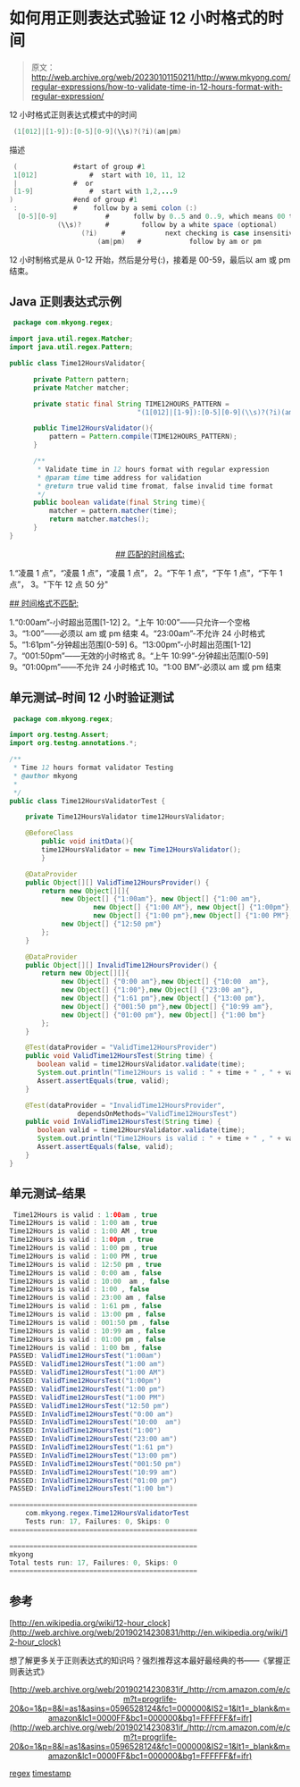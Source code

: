 # 如何用正则表达式验证 12 小时格式的时间

> 原文：<http://web.archive.org/web/20230101150211/http://www.mkyong.com/regular-expressions/how-to-validate-time-in-12-hours-format-with-regular-expression/>

12 小时格式正则表达式模式中的时间

```java
 (1[012]|[1-9]):[0-5][0-9](\\s)?(?i)(am|pm) 
```

描述

```java
 (				#start of group #1
 1[012]				#  start with 10, 11, 12
 |				#  or
 [1-9]				#  start with 1,2,...9
)				#end of group #1
 :				#    follow by a semi colon (:)
  [0-5][0-9]			#      follw by 0..5 and 0..9, which means 00 to 59
            (\\s)?		#        follow by a white space (optional)
                  (?i)		#          next checking is case insensitive
                      (am|pm)	#            follow by am or pm 
```

12 小时制格式是从 0-12 开始，然后是分号(:)，接着是 00-59，最后以 am 或 pm 结束。

## Java 正则表达式示例

```java
 package com.mkyong.regex;

import java.util.regex.Matcher;
import java.util.regex.Pattern;

public class Time12HoursValidator{

	  private Pattern pattern;
	  private Matcher matcher;

	  private static final String TIME12HOURS_PATTERN = 
                                "(1[012]|[1-9]):[0-5][0-9](\\s)?(?i)(am|pm)";

	  public Time12HoursValidator(){
		  pattern = Pattern.compile(TIME12HOURS_PATTERN);
	  }

	  /**
	   * Validate time in 12 hours format with regular expression
	   * @param time time address for validation
	   * @return true valid time fromat, false invalid time format
	   */
	  public boolean validate(final String time){		  
		  matcher = pattern.matcher(time);
		  return matcher.matches();	    	    
	  }
} 
```

 <ins class="adsbygoogle" style="display:block; text-align:center;" data-ad-format="fluid" data-ad-layout="in-article" data-ad-client="ca-pub-2836379775501347" data-ad-slot="6894224149">## 匹配的时间格式:

1.“凌晨 1 点”，“凌晨 1 点”，“凌晨 1 点”，
2。“下午 1 点”，“下午 1 点”，“下午 1 点”，
3。"下午 12 点 50 分"

 <ins class="adsbygoogle" style="display:block" data-ad-client="ca-pub-2836379775501347" data-ad-slot="8821506761" data-ad-format="auto" data-ad-region="mkyongregion">## 时间格式不匹配:

1.“0:00am”-小时超出范围[1-12]
2。“上午 10:00”——只允许一个空格
3。“1:00”——必须以 am 或 pm 结束
4。“23:00am”-不允许 24 小时格式
5。“1:61pm”-分钟超出范围[0-59]
6。“13:00pm”-小时超出范围[1-12]
7。“001:50pm”——无效的小时格式
8。“上午 10:99”-分钟超出范围[0-59]
9。“01:00pm”——不允许 24 小时格式
10。“1:00 BM”-必须以 am 或 pm 结束

## 单元测试–时间 12 小时验证测试

```java
 package com.mkyong.regex;

import org.testng.Assert;
import org.testng.annotations.*;

/**
 * Time 12 hours format validator Testing
 * @author mkyong
 *
 */
public class Time12HoursValidatorTest {

	private Time12HoursValidator time12HoursValidator;

	@BeforeClass
        public void initData(){
		time12HoursValidator = new Time12HoursValidator();
        }

	@DataProvider
	public Object[][] ValidTime12HoursProvider() {
		return new Object[][]{
		     new Object[] {"1:00am"}, new Object[] {"1:00 am"}, 
                     new Object[] {"1:00 AM"}, new Object[] {"1:00pm"}, 
                     new Object[] {"1:00 pm"},new Object[] {"1:00 PM"},
		     new Object[] {"12:50 pm"}
		};
	}

	@DataProvider
	public Object[][] InvalidTime12HoursProvider() {
		return new Object[][]{
			 new Object[] {"0:00 am"},new Object[] {"10:00  am"},
			 new Object[] {"1:00"},new Object[] {"23:00 am"},
			 new Object[] {"1:61 pm"},new Object[] {"13:00 pm"},
			 new Object[] {"001:50 pm"},new Object[] {"10:99 am"},
			 new Object[] {"01:00 pm"}, new Object[] {"1:00 bm"}
		};
	}

	@Test(dataProvider = "ValidTime12HoursProvider")
	public void ValidTime12HoursTest(String time) {
	   boolean valid = time12HoursValidator.validate(time);
	   System.out.println("Time12Hours is valid : " + time + " , " + valid);
	   Assert.assertEquals(true, valid);
	}

	@Test(dataProvider = "InvalidTime12HoursProvider", 
                 dependsOnMethods="ValidTime12HoursTest")
	public void InValidTime12HoursTest(String time) {
	   boolean valid = time12HoursValidator.validate(time);
	   System.out.println("Time12Hours is valid : " + time + " , " + valid);
	   Assert.assertEquals(false, valid); 
	}	
} 
```

## 单元测试–结果

```java
 Time12Hours is valid : 1:00am , true
Time12Hours is valid : 1:00 am , true
Time12Hours is valid : 1:00 AM , true
Time12Hours is valid : 1:00pm , true
Time12Hours is valid : 1:00 pm , true
Time12Hours is valid : 1:00 PM , true
Time12Hours is valid : 12:50 pm , true
Time12Hours is valid : 0:00 am , false
Time12Hours is valid : 10:00  am , false
Time12Hours is valid : 1:00 , false
Time12Hours is valid : 23:00 am , false
Time12Hours is valid : 1:61 pm , false
Time12Hours is valid : 13:00 pm , false
Time12Hours is valid : 001:50 pm , false
Time12Hours is valid : 10:99 am , false
Time12Hours is valid : 01:00 pm , false
Time12Hours is valid : 1:00 bm , false
PASSED: ValidTime12HoursTest("1:00am")
PASSED: ValidTime12HoursTest("1:00 am")
PASSED: ValidTime12HoursTest("1:00 AM")
PASSED: ValidTime12HoursTest("1:00pm")
PASSED: ValidTime12HoursTest("1:00 pm")
PASSED: ValidTime12HoursTest("1:00 PM")
PASSED: ValidTime12HoursTest("12:50 pm")
PASSED: InValidTime12HoursTest("0:00 am")
PASSED: InValidTime12HoursTest("10:00  am")
PASSED: InValidTime12HoursTest("1:00")
PASSED: InValidTime12HoursTest("23:00 am")
PASSED: InValidTime12HoursTest("1:61 pm")
PASSED: InValidTime12HoursTest("13:00 pm")
PASSED: InValidTime12HoursTest("001:50 pm")
PASSED: InValidTime12HoursTest("10:99 am")
PASSED: InValidTime12HoursTest("01:00 pm")
PASSED: InValidTime12HoursTest("1:00 bm")

===============================================
    com.mkyong.regex.Time12HoursValidatorTest
    Tests run: 17, Failures: 0, Skips: 0
===============================================

===============================================
mkyong
Total tests run: 17, Failures: 0, Skips: 0
=============================================== 
```

## 参考

[http://en.wikipedia.org/wiki/12-hour_clock](http://web.archive.org/web/20190214230831/http://en.wikipedia.org/wiki/12-hour_clock)

想了解更多关于正则表达式的知识吗？强烈推荐这本最好最经典的书——《掌握正则表达式》

<center>

[http://web.archive.org/web/20190214230831if_/http://rcm.amazon.com/e/cm?t=progrlife-20&o=1&p=8&l=as1&asins=0596528124&fc1=000000&IS2=1&lt1=_blank&m=amazon&lc1=0000FF&bc1=000000&bg1=FFFFFF&f=ifr](http://web.archive.org/web/20190214230831if_/http://rcm.amazon.com/e/cm?t=progrlife-20&o=1&p=8&l=as1&asins=0596528124&fc1=000000&IS2=1&lt1=_blank&m=amazon&lc1=0000FF&bc1=000000&bg1=FFFFFF&f=ifr)

</center>

[regex](http://web.archive.org/web/20190214230831/http://www.mkyong.com/tag/regex/) [timestamp](http://web.archive.org/web/20190214230831/http://www.mkyong.com/tag/timestamp/)







